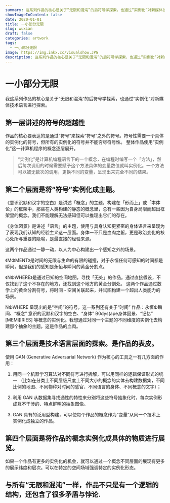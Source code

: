 ```yaml
---
summary: 这系列作品的核心是关于“无限和混沌”的后符号学探索，也通过“实例化”对新媒体技术语言进行探索。
showImageInContent: false
date: 2020-01-01
title: 一小部分无限
slug: wuxian
draft: false
categories: artwork
tags:
  - 一小部分无限
image: https://img.inkx.cc/visualshow.JPG
description: 这系列作品的核心是关于“无限和混沌”的后符号学探索，也通过“实例化”对新媒体技术语言进行探索。
---
```

# 一小部分无限


我这系列作品的核心是关于“无限和混沌”的后符号学探索，也通过“实例化”对新媒体技术语言进行探索。

## 第一层讲述的符号的超越性
作品的核心要表达的是通过“符号”来探索“符号”之外的符号。符号性需要一个具体的实例化的符号，但所有的实例化的符号并不能穷尽符号性。
整体作品使用“实例化”这一计算机程序的概念逐层展开。

>“实例化”是计算机编程语言下的一个概念，在编程时编写一个「方法」，然后每次调用的时候需要赋予这个方法具体的变量数值就叫实例化。一个方法可以被无数次的调用，更换不同的变量，呈现出来完全不同的结果。

## 第二个层面是将“符号”实例化成主题。
《意识沉默和汉字的空白》是讲述「概念」的主题，构建在「形而上」或「本体论」的框架中，那些在人类构建的静态的概念里，总有一些因为自身局限而超出框架里的概念。我们不能理解无法感知但可以推理出它们的存在。

《身体図景》是讲述「语言」的主题，使用与具身认知更紧密的身体语言来呈现为了表现我们认知的经验主义这一层面。身体一不只是血肉之躯，更是政治变化的核心处所与重要的隐喻，是最直接的经验来源。

这两个作品通过一静一动，以人为中心构建出一个感知之外的场景。


《MΦMENT》是时间的无限与生命的有限的碰撞，对于永恒任何可感知的时间都是瞬间，但是我们的感知是永恒与瞬间的黄金分割点。

《NΦWHERE》是通过已知的空间地图，寻找「无处」的作品。通过直接假设，不仅找到了这个不存在的地方，还找到这个地方的黄金分割处。
这两个作品通过数学上的黄金分割符号，将时间 - 空间关联起来，并试图构建一个超出人类能力的场景。

NΦWHERE 呈现出的是“空间”的符号，这一系列还有关于“时间” 作品：永恒Φ瞬间、“概念” 意识的沉默和汉字的空白、“身体” B0dys(ape身体図景、“记忆” [MEMΦRIES] 等概念的实例化。我想通过对同一个主题的不同维度的实例化去构建那个抽象的主题。这是作品的血肉。

## 第三个层面是技术语言层面的探索。是作品的表皮。
使用 GAN (Generative Adversarial Network) 作为核心的工具之一有几方面的作用：

1. 用同一个机器学习算法对不同符号进行拆解，可以用同样的逻辑保证形式的统一
（比如在分类上不同层级尺度上不同大小的概念的实体去构建数据集，不同比例的地图、不同物种对时间的感官、不同语言的身体、不同概念的文字）；

2. 利用 GAN 从数据集寻找通性的特性来分别将这些符号抽象化时，每次实例形成互不干涉的、特点鲜明的抽象图像。

3. GAN 具有的泛用型构建，可以使每个作品的概念作为“变量”从同一个技术上实例化成独立的作品。

## 第四个层面是将作品的概念实例化成具体的物质进行展览。
如果一个作品有更多的实例化的机会，就可以通过一个概念不同层面的展现有更多的展示纬度和层次。可以在特定的空间场域强调特定的实例化形态。

## 与所有“无限和混沌”一样，作品不只是有一个逻辑的结构，还包含了很多矛盾与悖论.


